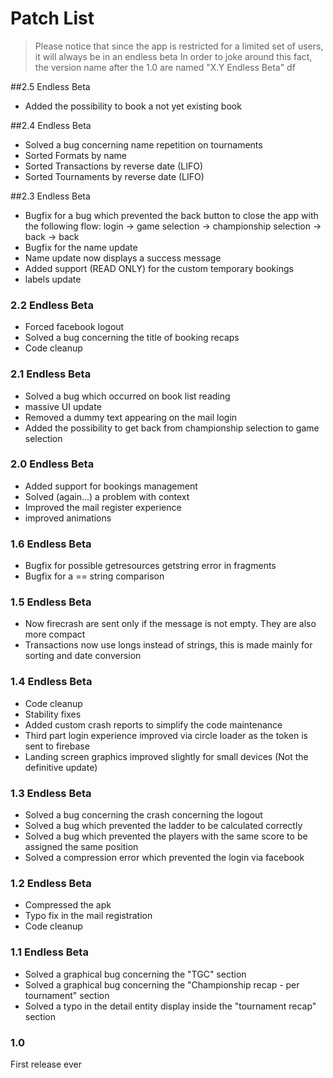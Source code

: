 # Patch List

> Please notice that since the app is restricted for a limited set of users, it will always be in an endless beta
> In order to joke around this fact, the version name after the 1.0 are named "X.Y Endless Beta"
df

##2.5 Endless Beta
- Added the possibility to book a not yet existing book

##2.4 Endless Beta
- Solved a bug concerning name repetition on tournaments
- Sorted Formats by name
- Sorted Transactions by reverse date (LIFO)
- Sorted Tournaments by reverse date (LIFO)

##2.3 Endless Beta
- Bugfix for a bug which prevented the back button to close the app with the following flow: login -> game selection -> championship selection -> back -> back
- Bugfix for the name update
- Name update now displays a success message
- Added support (READ ONLY) for the custom temporary bookings
- labels update

### 2.2 Endless Beta
- Forced facebook logout
- Solved a bug concerning the title of booking recaps
- Code cleanup

### 2.1 Endless Beta
- Solved a bug which occurred on book list reading
- massive UI update
- Removed a dummy text appearing on the mail login
- Added the possibility to get back from championship selection to game selection

### 2.0 Endless Beta
- Added support for bookings management
- Solved (again...) a problem with context
- Improved the mail register experience
- improved animations

### 1.6 Endless Beta
- Bugfix for possible getresources getstring error in fragments
- Bugfix for a == string comparison

### 1.5 Endless Beta
- Now firecrash are sent only if the message is not empty. They are also more compact
- Transactions now use longs instead of strings, this is made mainly for sorting and date conversion

### 1.4 Endless Beta
- Code cleanup
- Stability fixes
- Added custom crash reports to simplify the code maintenance
- Third part login experience improved via circle loader as the token is sent to firebase
- Landing screen graphics improved slightly for small devices (Not the definitive update)

### 1.3 Endless Beta
 - Solved a bug concerning the crash concerning the logout
 - Solved a bug which prevented the ladder to be calculated correctly
 - Solved a bug which prevented the players with the same score to be assigned the same position
 - Solved a compression error which prevented the login via facebook

### 1.2 Endless Beta
- Compressed the apk
- Typo fix in the mail registration
- Code cleanup

### 1.1 Endless Beta
- Solved a graphical bug concerning the "TGC" section
- Solved a graphical bug concerning the "Championship recap - per tournament" section
- Solved a typo in the detail entity display inside the "tournament recap" section

### 1.0
First release ever
